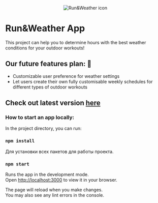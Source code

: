<p align="center">
  <img src="https://github.com/user-attachments/assets/8f096295-a0a3-41c3-ad66-9435cc5a0325" alt="Run&Weather icon"/>
</p>

# Run&Weather App
This project can help you to determine hours with the best weather conditions for your outdoor workouts!


## Our future features plan: 🎉
* Customizable user preference for weather settings 
* Let users create their own fully customisable weekly schedules for different types of outdoor workouts

## Check out latest version [here](https://run-weather-deploy-repo.vercel.app/)


### How to start an app locally:

In the project directory, you can run:
### `npm install`
Для установки всех пакетов для работы проекта.

### `npm start`

Runs the app in the development mode.\
Open [http://localhost:3000](http://localhost:3000) to view it in your browser.

The page will reload when you make changes.\
You may also see any lint errors in the console.